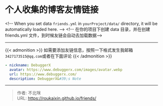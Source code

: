 # 个人收集的博客友情链接


&lt;!-- When you set data `friends.yml` in `yourProject/data/` directory, it will be automatically loaded here. --&gt;
&lt;!-- 在你的项目下创建 data 目录，并在创建 friends.yml 文件，到时候友链会自动去加载数据--&gt;

---

{{&lt; admonition &gt;}} 如需要添加友链信息，按照一下格式发生我邮箱 `3427173515@qq.com`或者在下面评论 {{&lt; /admonition &gt;}}
```yaml
- nickname: DebuggerX
  avatar: https://www.debuggerx.com/images/avatar.webp
  url: https://www.debuggerx.com/
  description: DebuggerX&#39;s Note
```


---

> 作者: 不北咪  
> URL: https://roukaixin.github.io/friends/  

